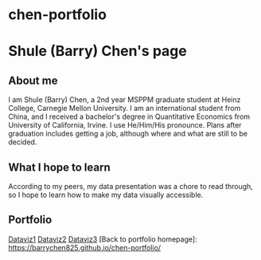 # chen-portfolio
# Shule (Barry) Chen's page
## About me 
I am Shule (Barry) Chen, a 2nd year MSPPM graduate student at Heinz College, Carnegie Mellon University. 
I am an international student from China, and I received a bachelor's degree in Quantitative Economics from University of California, Irvine. 
I use He/Him/His pronounce. 
Plans after graduation includes getting a job, although where and what are still to be decided.
## What I hope to learn
According to my peers, my data presentation was a chore to read through, so I hope to learn how to make my data visually accessible.
## Portfolio
[Dataviz1](/Dataviz1.md)
[Dataviz2](/General_Government_Debt.md)
[Dataviz3](/General_gov_debt_2.md)
[Back to portfolio homepage]: https://barrychen825.github.io/chen-portfolio/
